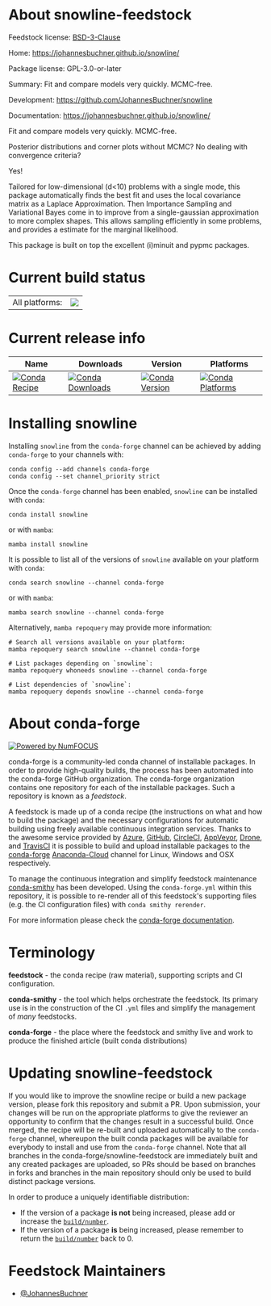 About snowline-feedstock
========================

Feedstock license: [BSD-3-Clause](https://github.com/conda-forge/snowline-feedstock/blob/main/LICENSE.txt)

Home: https://johannesbuchner.github.io/snowline/

Package license: GPL-3.0-or-later

Summary: Fit and compare models very quickly. MCMC-free.

Development: https://github.com/JohannesBuchner/snowline

Documentation: https://johannesbuchner.github.io/snowline/

Fit and compare models very quickly. MCMC-free.

Posterior distributions and corner plots without MCMC? No dealing with convergence criteria?

Yes!

Tailored for low-dimensional (d<10) problems with a single mode, this package automatically finds the best fit and uses the local covariance matrix as a Laplace Approximation. Then Importance Sampling and Variational Bayes come in to improve from a single-gaussian approximation to more complex shapes. This allows sampling efficiently in some problems, and provides a estimate for the marginal likelihood.

This package is built on top the excellent (i)minuit and pypmc packages.


Current build status
====================


<table><tr><td>All platforms:</td>
    <td>
      <a href="https://dev.azure.com/conda-forge/feedstock-builds/_build/latest?definitionId=17914&branchName=main">
        <img src="https://dev.azure.com/conda-forge/feedstock-builds/_apis/build/status/snowline-feedstock?branchName=main">
      </a>
    </td>
  </tr>
</table>

Current release info
====================

| Name | Downloads | Version | Platforms |
| --- | --- | --- | --- |
| [![Conda Recipe](https://img.shields.io/badge/recipe-snowline-green.svg)](https://anaconda.org/conda-forge/snowline) | [![Conda Downloads](https://img.shields.io/conda/dn/conda-forge/snowline.svg)](https://anaconda.org/conda-forge/snowline) | [![Conda Version](https://img.shields.io/conda/vn/conda-forge/snowline.svg)](https://anaconda.org/conda-forge/snowline) | [![Conda Platforms](https://img.shields.io/conda/pn/conda-forge/snowline.svg)](https://anaconda.org/conda-forge/snowline) |

Installing snowline
===================

Installing `snowline` from the `conda-forge` channel can be achieved by adding `conda-forge` to your channels with:

```
conda config --add channels conda-forge
conda config --set channel_priority strict
```

Once the `conda-forge` channel has been enabled, `snowline` can be installed with `conda`:

```
conda install snowline
```

or with `mamba`:

```
mamba install snowline
```

It is possible to list all of the versions of `snowline` available on your platform with `conda`:

```
conda search snowline --channel conda-forge
```

or with `mamba`:

```
mamba search snowline --channel conda-forge
```

Alternatively, `mamba repoquery` may provide more information:

```
# Search all versions available on your platform:
mamba repoquery search snowline --channel conda-forge

# List packages depending on `snowline`:
mamba repoquery whoneeds snowline --channel conda-forge

# List dependencies of `snowline`:
mamba repoquery depends snowline --channel conda-forge
```


About conda-forge
=================

[![Powered by
NumFOCUS](https://img.shields.io/badge/powered%20by-NumFOCUS-orange.svg?style=flat&colorA=E1523D&colorB=007D8A)](https://numfocus.org)

conda-forge is a community-led conda channel of installable packages.
In order to provide high-quality builds, the process has been automated into the
conda-forge GitHub organization. The conda-forge organization contains one repository
for each of the installable packages. Such a repository is known as a *feedstock*.

A feedstock is made up of a conda recipe (the instructions on what and how to build
the package) and the necessary configurations for automatic building using freely
available continuous integration services. Thanks to the awesome service provided by
[Azure](https://azure.microsoft.com/en-us/services/devops/), [GitHub](https://github.com/),
[CircleCI](https://circleci.com/), [AppVeyor](https://www.appveyor.com/),
[Drone](https://cloud.drone.io/welcome), and [TravisCI](https://travis-ci.com/)
it is possible to build and upload installable packages to the
[conda-forge](https://anaconda.org/conda-forge) [Anaconda-Cloud](https://anaconda.org/)
channel for Linux, Windows and OSX respectively.

To manage the continuous integration and simplify feedstock maintenance
[conda-smithy](https://github.com/conda-forge/conda-smithy) has been developed.
Using the ``conda-forge.yml`` within this repository, it is possible to re-render all of
this feedstock's supporting files (e.g. the CI configuration files) with ``conda smithy rerender``.

For more information please check the [conda-forge documentation](https://conda-forge.org/docs/).

Terminology
===========

**feedstock** - the conda recipe (raw material), supporting scripts and CI configuration.

**conda-smithy** - the tool which helps orchestrate the feedstock.
                   Its primary use is in the construction of the CI ``.yml`` files
                   and simplify the management of *many* feedstocks.

**conda-forge** - the place where the feedstock and smithy live and work to
                  produce the finished article (built conda distributions)


Updating snowline-feedstock
===========================

If you would like to improve the snowline recipe or build a new
package version, please fork this repository and submit a PR. Upon submission,
your changes will be run on the appropriate platforms to give the reviewer an
opportunity to confirm that the changes result in a successful build. Once
merged, the recipe will be re-built and uploaded automatically to the
`conda-forge` channel, whereupon the built conda packages will be available for
everybody to install and use from the `conda-forge` channel.
Note that all branches in the conda-forge/snowline-feedstock are
immediately built and any created packages are uploaded, so PRs should be based
on branches in forks and branches in the main repository should only be used to
build distinct package versions.

In order to produce a uniquely identifiable distribution:
 * If the version of a package **is not** being increased, please add or increase
   the [``build/number``](https://docs.conda.io/projects/conda-build/en/latest/resources/define-metadata.html#build-number-and-string).
 * If the version of a package **is** being increased, please remember to return
   the [``build/number``](https://docs.conda.io/projects/conda-build/en/latest/resources/define-metadata.html#build-number-and-string)
   back to 0.

Feedstock Maintainers
=====================

* [@JohannesBuchner](https://github.com/JohannesBuchner/)

